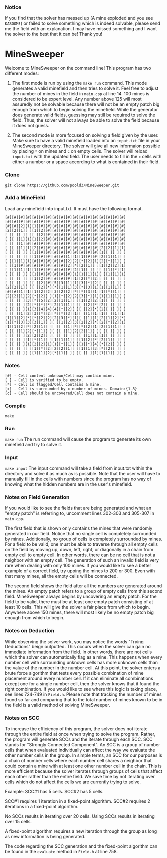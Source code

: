 ### Notice
If you find that the solver has messed up (A mine exploded and you see `KABOOM!`) or failed to solve something which is indeed solvable, please send me the field with an explanation. I may have missed something and I want the solver to the best that it can be! Thank you!

# MineSweeper
Welcome to MineSweeper on the command line! This program has two different modes:

1. The first mode is run by using the `make run` command. This mode generates a valid minefield and then tries to solve it. Feel free to adjust the number of mines in the field in `main.cpp` at line 14. 100 mines is considered to be expert level. Any number above 125 will most assuredly not be solvable because there will not be an empty patch big enough from which to begin solving the minefield. While the generator does generate valid fields, guessing may still be required to solve the field. Thus, the solver will not always be able to solve the field because it does not guess.

2. The second mode is more focused on solving a field given by the user. Make sure to have a valid minefield loaded into an `input.txt` file in your MineSweeper directory. The solver will give all new informaion possible by placing `*` on mines and `c` on empty cells. The solver will reload `input.txt` with the updated field. The user needs to fill in the `c` cells with either a number or a space according to what is contained in their field.
### Clone
`git clone https://github.com/poold3/MineSweeper.git`
### Add a MineField
Load any minefield into input.txt. It must have the following format.
```
[#][#][#][#][#][#][#][#][#][#][#][#][#][#][#][#][#][#]  
[#][#][#][#][#][#][#][#][#][#][#][#][#][#][#][#][#][#]  
[#][#][2][1][1][#][#][#][#][#][#][#][#][#][#][#][#][#]  
[2][2][1][ ][1][2][#][#][#][#][#][#][#][#][#][#][#][#]  
[ ][ ][ ][ ][ ][2][#][#][#][#][#][#][#][#][#][#][#][#]  
[ ][ ][1][1][1][2][#][#][#][#][#][#][#][#][#][#][#][#]  
[ ][ ][1][#][#][#][#][#][#][#][#][#][#][#][#][#][#][#]  
[ ][ ][1][1][2][#][#][#][#][#][#][#][#][#][2][2][1][1]  
[ ][ ][ ][ ][1][#][#][#][#][#][#][#][#][#][1][ ][ ][ ]  
[ ][ ][ ][ ][1][#][#][#][#][1][1][1][#][#][2][1][1][ ]  
[ ][1][1][1][#][#][#][#][#][2][2][*][2][1][2][*][1][ ]  
[ ][1][#][#][#][#][#][#][#][2][*][2][1][ ][1][2][2][1]  
[ ][1][1][1][1][#][#][#][#][#][2][1][ ][ ][ ][1][*][1]  
[ ][ ][ ][ ][1][#][#][#][#][#][1][1][1][1][ ][1][1][1]  
[ ][ ][ ][ ][1][2][#][#][#][#][1][2][*][2][ ][ ][ ][ ]  
[ ][ ][ ][ ][ ][2][#][5][3][1][1][3][*][2][ ][ ][ ][ ]  
[2][2][1][ ][ ][2][*][*][1][1][3][*][3][1][1][1][1][ ]  
[#][#][1][1][1][2][2][3][2][2][*][*][3][1][1][*][1][ ]  
[2][2][1][2][*][2][ ][1][*][2][2][3][*][1][1][1][1][ ]  
[ ][ ][ ][3][*][5][2][2][1][1][ ][1][2][2][1][ ][ ][ ]  
[ ][ ][ ][2][*][*][*][2][1][1][ ][ ][2][*][2][ ][ ][ ]  
[ ][ ][ ][1][3][4][4][4][*][2][ ][ ][2][*][2][ ][ ][ ]  
[ ][ ][1][2][3][*][2][*][*][3][1][ ][1][1][1][ ][1][1]  
[1][1][2][*][*][2][2][2][3][*][1][ ][1][1][2][1][2][*]  
[1][*][3][3][3][1][ ][ ][1][2][3][2][2][*][2][*][2][1]  
[1][1][2][*][2][1][ ][ ][ ][1][*][*][2][1][2][1][1][ ]  
[ ][ ][1][2][*][1][ ][ ][ ][1][2][2][1][ ][ ][ ][ ][ ]  
[ ][ ][ ][2][2][2][ ][ ][ ][ ][ ][ ][1][1][1][ ][ ][ ]  
[ ][ ][ ][1][*][1][ ][1][1][1][ ][1][2][*][2][1][ ][ ]  
[ ][ ][ ][1][2][2][1][1][*][1][ ][1][*][4][*][2][ ][ ]  
[ ][ ][ ][ ][1][*][2][2][2][1][ ][1][1][3][*][2][ ][ ]  
[ ][ ][ ][ ][1][1][2][*][1][ ][ ][ ][ ][1][1][1][ ][ ]
```
### Notes
```
[#] - Cell content unknown/Cell may contain mine.
[ ] - Cell is verified to be empty.
[*] - Cell is flagged/Cell contains a mine.
[x] - Cell is surrounded by x number of mines. Domain:{1-8}
[c] - Cell should be uncovered/Cell does not contain a mine.
```
### Compile
`make`
### Run
`make run`
The run command will cause the program to generate its own minefield and try to solve it.
### Input
`make input`
The input command will take a field from input.txt within the directory and solve it as much as is possible. Note that the user will have to manually fill in the cells with numbers since the program has no way of knowing what the hidden numbers are in the user's minefield.
### Notes on Field Generation
If you would like to see the fields that are being generated and what an "empty patch" is referring to, uncomment lines 302-303 and 305-307 in `main.cpp`. 

The first field that is shown only contains the mines that were randomly generated in our field. Notice that no single cell is completely surrounded by mines. Additionally, no group of cells is completely surrounded by mines. For a field to be valid, one must be able to traverse through all empty cells on the field by moving up, down, left, right, or diagonally in a chain from empty cell to empty cell. In other words, there can be no cell that is not a neighbor with an empty cell. The generation of such an invalid field is very rare when dealing with only 100 mines. If you would like to see a better example of a correct field, try upping the mines to 200 or 300. Even with that many mines, all the empty cells will be connected.  

The second field shows the field after all the numbers are generated around the mines. An empty patch refers to a group of empty cells from this second field. MineSweeper always begins by uncovering an empty patch. For the field to be valid, there must be at least one empty patch consisting of at least 10 cells. This will give the solver a fair place from which to begin. Anywhere above 150 mines, there will most likely be no empty patch big enough from which to begin.
### Notes on Deduction
While observing the solver work, you may notice the words "Trying Deductions" beign outputted. This occurs when the solver can gain no immediate information from the field. In other words, there are not cells which the solver can automatically flag as a mine. This happens when every number cell with surrounding unknown cells has more unknown cells than the value of the number in the number cell.
At this point, the solver enters a brute force algorithm that tests every possible combination of mine placement around every number cell. If it can eliminate all combinations except one for a single number cell, then the solver knows that it found the right combination.
If you would like to see where this logic is taking place, see lines 724-749 in `Field.h`. Please note that tracking the number of mines found so far and comparing that to the total number of mines known to be in the field is a valid method of solving MineSweeper.
### Notes on SCC
To increase the efficiency of this program, the solver does not iterate through the entire field at once when trying to solve the program. Rather, the program will generate SCCs and the iterate through each SCC.
SCC stands for "Strongly Connected Component". An SCC is a group of number cells that when evaluated individually can affect the way we evaluate the other number cells in the group. In simple terms, an SCC for our purposes is a chain of number cells where each number cell shares a neighbor that could contain a mine with at least one other number cell in the chain. This is more efficient because the solver iterates through groups of cells that affect each other rather than the entire field. We save time by not iterating over cells which do not affect the cells we are currently trying to solve.

Example:
SCC#1 has 5 cells.
SCC#2 has 5 cells.

SCC#1 requires 1 iteration in a fixed-point algorithm.
SCC#2 requires 2 iterations in a fixed-point algorithm.

No SCCs results in iterating over 20 cells.
Using SCCs results in iterating over 15 cells.

A fixed-point algorithm requires a new iteration through the group as long as new information is being generated.

The code regarding the SCC generation and the fixed-point algorithm can be found in the `evaluate` method in `Field.h` at line 758.